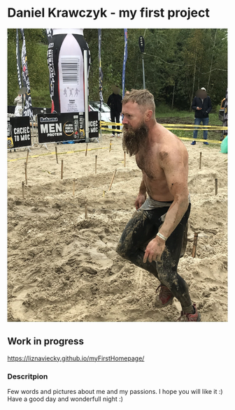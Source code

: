 # Daniel Krawczyk - my first project
![](pictures/runmageddon.jpg)
## Work in progress 
https://liznaviecky.github.io/myFirstHomepage/
### Descritpion
Few words and pictures about me and my passions. I hope you will like it :)
Have a good day and wonderfull night :) 